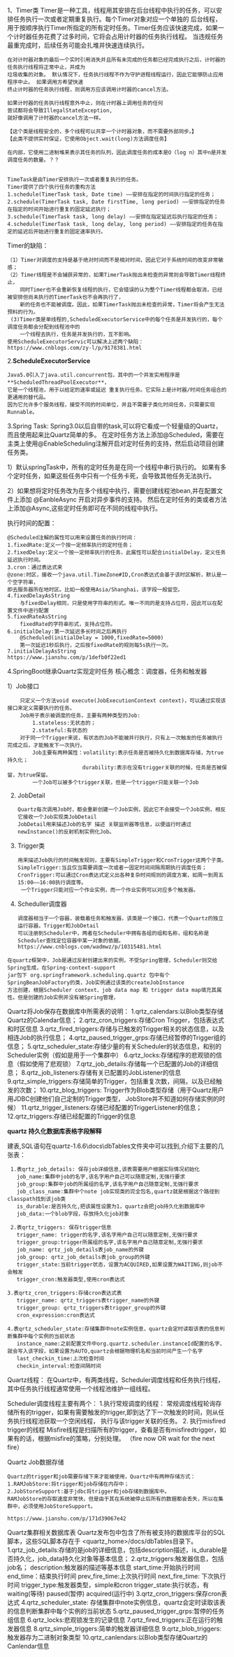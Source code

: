 1、Timer类
    Timer是一种工具，线程用其安排在后台线程中执行的任务，可以安排任务执行一次或者定期重复执行。每个Timer对象对应一个单独的
    后台线程，用于按顺序执行Timer所指定的所有定时任务。Timer任务应该快速完成，如果一个计时器任务花费了过多时间，它将会占用计时器的任务执行线程。
    当违规任务最重完成时，后续任务可能会扎堆并快速连续执行。
    
    在对计时器对象的最后一个实时引用消失并且所有未完成的任务都已经完成执行之后，计时器的任务执行线程将正常中止，并成为
    垃圾收集的对象。 默认情况下，任务执行线程不作为守护进程线程运行，因此它能够防止应用程序中止。 如果调用方希望快速
    终止计时器的任务执行线程，则调用方应该调用计时器的cancel方法。
    
    如果计时器的任务执行线程意外中止，则在计时器上调用任务的任何
    尝试都将会导致IllegalStateException,
    就好像调用了计时器的cancel方法一样。
    
    【这个类是线程安全的，多个线程可以共享一个计时器对象，而不需要外部同步。】
    【此类不提供实时保证，它使用Object.wait(long)方法调度任务】
    
    在内部，它使用二进制堆来表示其任务的队列，因此调度任务的成本是O（log n）其中n是并发调度任务的数量。？？
    
    
    TimeTask是由Timer安排执行一次或者重复执行的任务。
    Timer提供了四个执行任务的重构方法
    1.schedule(TimerTask task, Date time) ——安排在指定的时间执行指定的任务；
    2.schedule(TimerTask task, Date firstTime, long period) ——安排指定的任务在指定的时间开始进行重复的固定延迟执行；
    3.schedule(TimerTask task, long delay) ——安排在指定延迟后执行指定的任务；
    4.schedule(TimerTask task, long delay, long period) ——安排指定的任务在指定的延迟后开始进行重复的固定速率执行。
    
    
Timer的缺陷：
    
    （1）Timer对调度的支持是基于绝对时间而不是相对时间，因此它对于系统时间的改变非常敏感；
    （2）Timer线程是不会捕获异常的，如果TimerTask抛出未检查的异常则会导致Timer线程终止，
        同时Timer也不会重新恢复线程的执行，它会错误的认为整个Timer线程都会取消，已经被安排但尚未执行的TimerTask也不会再执行了，
        新的任务也不能被调度。因此，如果TimerTask抛出未检查的异常，Timer将会产生无法预料的行为。
     (3)Timer类是单线程的,ScheduledExecutorService中的每个任务是并发执行的，每个调度任务都会分配到线程池中的
        一个线程去执行，任务是并发执行的，互不影响。
    使用ScheduleExecutorServic可以解决上述两个缺陷：https://www.cnblogs.com/zy-l/p/9178381.html
    
    
 2.**ScheduleExecutorService**
    
    Java5.0引入了java.util.concurrent包，其中的一个并发实用程序是**ScheduledThreadPoolExecutor**，
    它是一个线程池，用于以给定的速率或延迟 重复执行任务。它实际上是计时器/时间任务组合的更通用的替代品。
    因为它允许多个服务线程，接受不同的时间单位，并且不需要子类化时间任务，只需要实现Runnable。
  
3.Spring Task: Spring3.0以后自带的task,可以将它看成一个轻量级的Quartz，而且使用起来比Quartz简单的多。
    在定时任务方法上添加@Scheduled，需要在主类上使用@EnableScheduling注解开启对定时任务的支持，然后启动项目创建任务类。
  
  1）默认springTask中，所有的定时任务是在同一个线程中串行执行的。
        如果有多个定时任务，如果这些任务中只有一个任务卡死，会导致其他任务无法执行。
   
  2）如果想将定时任务改为在多个线程中执行，需要创建线程池bean,并在配置文件上添加 @EanbleAsync 开启对异步事件的支持。
    然后在定时任务的类或者方法上添加@Async,这些定时任务即可在不同的线程中执行。

   执行时间的配置：
    
    @Scheduled注解的属性可以用来设置任务的执行时间：
    1.fixedRate:定义一个按一定频率执行的定时任务；
    2.fixedDelay:定义一个按一定频率执行的任务，此属性可以配合initialDelay，定义任务延迟执行时间。
    3.cron：通过表达式来
    @zone:时区，接收一个java.util.TimeZone#ID,Cron表达式会基于该时区解析，默认是一个空字符串，
    即去服务器所在地时区。比如一般使用Asia/Shanghai，该字段一般留空。
    4.fixedDelayAsString
        与fixedDelay相同，只是使用字符串的形式。唯一不同的是支持占位符，因此可以在配置文件中进行配置
    5.fixedRateAsString
        fixedRate的字符串形式，支持占位符。
    6.initialDelay:第一次延迟多长时间之后再执行
        @Scheduled(initialDelay = 1000,fixedRate=5000)
        第一次延迟1秒后执行，之后按fixedRate的规则每5s执行一次。
    7.initialDelayAsString
    https://www.jianshu.com/p/1defb0f22ed1
    
4.SpringBoot继承Quartz实现定时任务
    核心概念：调度器，任务和触发器
    
   1）Job接口
    
        只定义一个方法void execute(JobExecutionContext context)，可以通过实现该接口来定义需要执行的任务。
        Job用于表示被调度的任务，主要有两种类型的Job:
            1.stateless:无状态的；
            2.stateful:有状态的
        对于同一个Trigger来说，有状态的Job不能被并行执行，只有上一次触发的任务被执行完成之后，才能触发下一次执行。
            Job主要有两种属性：volatility:表示任务是否被持久化到数据库存储，为true持久化；
                            durability:表示在没有trigger关联的时候，任务是否被保留，为true保留。
            一个Job可以被多个trigger关联，但是一个trigger只能关联一个Job
        
   2) JobDetail
    
          Quartz每次调用Job时，都会重新创建一个Job实例，因此它不会接受一个Job实例，相反它接收一个Job实现类JobDetail
          JobDetail用来描述Job的名字 描述 关联监听器等信息，以便运行时通过newInstance()的反射机制实例化Job。
        
   3) Trigger类
   
          用来描述Job执行的时间触发规则，主要有SimpleTrigger和CronTrigger这两个子类。
          SimpleTrigger:当且仅当需要调度一次或者一固定时间间隔周期执行调度任务；
          CronTrigger:可以通过Cron表达式定义出各种复杂时间规则的调度方案，如周一到周五15:00——16:00执行调度等。
           一个Trigger只能对应一个作业实例，而一个作业实例可以对应多个触发器。
   
   4) Scheduller调度器
    
          调度器相当于一个容器，装载着任务和触发器，该类是一个接口，代表一个Quartz的独立运行容器，Trigger和JobDetail
          可以注册到Scheduler中，两者在Scheduler中拥有各组的组和名称，组和名称是Scheduler查找定位容器中某一对象的依据。
          https://www.cnblogs.com/wadmwz/p/10315481.html
    
    在quartz框架中，Job是通过反射创建出来的实例，不受Spring管理，Scheduler则交给Spring生成，在Spring-context-support
    jar包下 org.springframework.scheduling.quartz 包中有个SpringBeanJobFactory的类，Job实例通过该类的createJobInstance
    方法创建，根据Scheduler context、job data map 和 trigger data map填充其属性。但是创建的Job实例并没有被Spring管理，
   
    
   Quartz将Job保存在数据库中所需表的说明：
   1.qrtz_calendars:以Blob类型存储Quartz的Calendar信息；
   2.qrtz_cron_triggers:存储Cron Trigger，包括表达式和时区信息
   3.qrtz_fired_triggers:存储与已触发的Trigger相关的状态信息，以及相连Job的执行信息；
   4.qrtz_paused_trigger_grps:存储已经暂停的Trigger组的信息；
   5.qrtz_scheduler_state:存储少量的有关Scheduler的状态信息，和别的Scheduler实例（假如是用于一个集群中）
   6.qrtz_locks:存储程序的悲观锁的信息（假如使用了悲观锁）
   7.qrtz_job_details:存储每一个已配置的Job的详细信息；
   8.qrtz_job_listeners:存储有关已配置的JobListener的信息
   9.qrtz_simple_triggers:存储简单的Trigger，包括重复次数，间隔，以及已经触发的次数；
   10.qrtz_blog_triggers: Trigger作为Blob类型存储（用于Quartz用户用JDBC创建他们自己定制的Trigger类型，
        JobStore并不知道如何存储实例的时候）
   11.qrtz_trigger_listeners:存储已经配置的TriggerListener的信息；
   12.qrtz_triggers:存储已经配置的Trigger的信息 
    
   **quartz 持久化数据库表格字段解释**
   
建表,SQL语句在quartz-1.6.6\docs\dbTables文件夹中可以找到,介绍下主要的几张表： 
       
     1.表qrtz_job_details: 保存job详细信息,该表需要用户根据实际情况初始化 
       job_name:集群中job的名字,该名字用户自己可以随意定制,无强行要求 
       job_group:集群中job的所属组的名字,该名字用户自己随意定制,无强行要求 
       job_class_name:集群中个note job实现类的完全包名,quartz就是根据这个路径到classpath找到该job类 
       is_durable:是否持久化,把该属性设置为1，quartz会把job持久化到数据库中 
       job_data:一个blob字段，存放持久化job对象 

     2.表qrtz_triggers: 保存trigger信息 
       trigger_name: trigger的名字,该名字用户自己可以随意定制,无强行要求 
       trigger_group:trigger所属组的名字,该名字用户自己随意定制,无强行要求 
       job_name: qrtz_job_details表job_name的外键 
       job_group: qrtz_job_details表job_group的外键 
       trigger_state:当前trigger状态，设置为ACQUIRED,如果设置为WAITING,则job不会触发 
       trigger_cron:触发器类型,使用cron表达式 

    3.表qrtz_cron_triggers:存储cron表达式表 
       trigger_name: qrtz_triggers表trigger_name的外键 
       trigger_group: qrtz_triggers表trigger_group的外键 
       cron_expression:cron表达式 
       
    4.表qrtz_scheduler_state:存储集群中note实例信息，quartz会定时读取该表的信息判断集群中每个实例的当前状态 
       instance_name:之前配置文件中org.quartz.scheduler.instanceId配置的名字，就会写入该字段，如果设置为AUTO,quartz会根据物理机名和当前时间产生一个名字 
       last_checkin_time:上次检查时间 
       checkin_interval:检查间隔时间   
    
    
Quartz线程：
    在Quartz中，有两类线程，Scheduler调度线程和任务执行线程，其中任务执行线程通常使用一个线程池维护一组线程。
    
Scheduler调度线程主要有两个：
    1.执行常规调度的线程：
    常规调度线程轮询存储所有的trigger，如果有需要触发的trigger,即到达了下一次触发的时间，则从任务执行线程池获取一个空闲线程，
    执行与该trigger关联的任务。
    2. 执行misfired trigger的线程
    Misfire线程是扫描所有的trigger，查看是否有misfiredtrigger，如果有的话，根据misfire的策略，分别处理。
    （fire now OR wait for the next fire）
    
Quartz Job数据存储
    
    Quartz的trigger和job需要存储下来才能被使用，Quartz中有两种存储方式：
    1.RAMJobStore:将trigger和job存储在内存中；
    2.JobStoreSupport:基于jdbc将trigger和job存储到数据库中。
    RAMJobStore的存取速度非常快，但是由于其在系统被停止后所有的数据都会丢失，所以在集群中，必须使用JobStoreSupport。
    
    https://www.jianshu.com/p/171d39067e42
    

 Quartz集群相关数据库表
    Quartz发布包中包含了所有被支持的数据库平台的SQL脚本，这些SQL脚本存在于
    <quartz_home>/docs/dbTables目录下。
    1.qrtz_job_details:存储的是job的详细信息，包括description描述，is_durable是否持久化，job_data持久化对象等基本信息；
    2.qrtz_triggers:触发器信息，包括
                            job名；
                            description:触发器的描述等基本信息
                            start_time:开始执行时间
                            end_time：结束执行时间
                            prev_fire_time:上次执行时间
                            next_fire_time: 下次执行时间
                            trigger_type:触发器类型，simple和cron
                            trigger_state:执行状态，有waiting(等待) paused(暂停) acquired(运行中)
    3.qrtz_cron_triggers:保存cron表达式
    4.qrtz_scheduler_state: 存储集群中note实例信息，quartz会定时读取该表的信息判断集群中每个实例的当前状态
    5.qrtz_paused_trigger_grps:暂停的任务组信息
    6.qrtz_locks:悲观锁发生的记录信息
    7.qrtz_fired_triggers:正在运行的触发器信息
    8.qrtz_simple_triggers:简单的触发器详细信息
    9.qrtz_blob_triggers:触发器存为二进制对象类型
    10.qrtz_canlendars:以Blob类型存储Quartz的Canlendar信息




















    
    
    
    
    
    
    
    
    
    
    
    
    
    